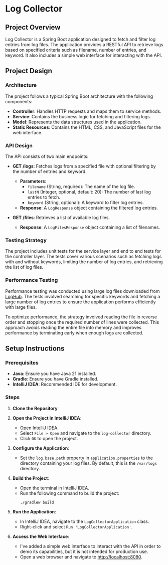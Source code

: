 # Log Collector

## Project Overview

Log Collector is a Spring Boot application designed to fetch and filter log entries from log files. The application
provides a RESTful API to retrieve logs based on specified criteria such as filename, number of entries, and keyword. It
also includes a simple web interface for interacting with the API.

## Project Design

### Architecture

The project follows a typical Spring Boot architecture with the following components:

- **Controller**: Handles HTTP requests and maps them to service methods.
- **Service**: Contains the business logic for fetching and filtering logs.
- **Model**: Represents the data structures used in the application.
- **Static Resources**: Contains the HTML, CSS, and JavaScript files for the web interface.

### API Design

The API consists of two main endpoints:

- **GET /logs**: Fetches logs from a specified file with optional filtering by the number of entries and keyword.
    - **Parameters**:
        - `filename` (String, required): The name of the log file.
        - `lastN` (Integer, optional, default: 20): The number of last log entries to fetch.
        - `keyword` (String, optional): A keyword to filter log entries.
    - **Response**: A `LogResponse` object containing the filtered log entries.

- **GET /files**: Retrieves a list of available log files.
    - **Response**: A `LogFilesResponse` object containing a list of filenames.

### Testing Strategy

The project includes unit tests for the service layer and end to end tests for the controller layer. The tests cover
various
scenarios such as fetching logs with and without keywords, limiting the number of log entries, and retrieving the list
of log files.

### Performance Testing

Performance testing was conducted using large log files downloaded
from [LogHub](https://github.com/logpai/loghub?tab=readme-ov-file). The tests involved searching for specific keywords
and fetching a large number of log entries to ensure the application performs efficiently with large files.

To optimize performance, the strategy involved reading the file in reverse order and stopping once the required number
of lines were collected. This approach avoids reading the entire file into memory and improves performance by
terminating early when enough logs are collected.

## Setup Instructions

### Prerequisites

- **Java**: Ensure you have Java 21 installed.
- **Gradle**: Ensure you have Gradle installed.
- **IntelliJ IDEA**: Recommended IDE for development.

### Steps

1. **Clone the Repository**

2. **Open the Project in IntelliJ IDEA**:
    - Open IntelliJ IDEA.
    - Select `File > Open` and navigate to the `log-collector` directory.
    - Click `OK` to open the project.

3. **Configure the Application**:
    - Set the `log.base.path` property in `application.properties` to the directory containing your log files. By
      default, this is the `/var/logs` directory.

4. **Build the Project**:
    - Open the terminal in IntelliJ IDEA.
    - Run the following command to build the project:
      ```sh
      ./gradlew build
      ```

5. **Run the Application**:
    - In IntelliJ IDEA, navigate to the `LogCollectorApplication` class.
    - Right-click and select `Run 'LogCollectorApplication'`.

6. **Access the Web Interface**:
    - I've added a simple web interface to interact with the API in order to demo its capabilities, but it is not
      intended for production use.
     - Open a web browser and navigate to [http://localhost:8080](http://localhost:8080).
